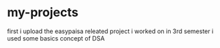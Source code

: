 # my-projects
first i upload the easypaisa releated project i worked on in 3rd semester i used some basics concept of DSA
